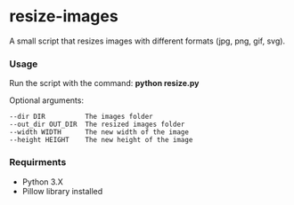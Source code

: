 # resize-images

A small script that resizes images with different formats (jpg, png, gif, svg).

### Usage

Run the script with the command: **python resize.py**

Optional arguments:

    --dir DIR          The images folder
    --out_dir OUT_DIR  The resized images folder
    --width WIDTH      The new width of the image
    --height HEIGHT    The new height of the image
  
### Requirments
 - Python 3.X
 - Pillow library installed
